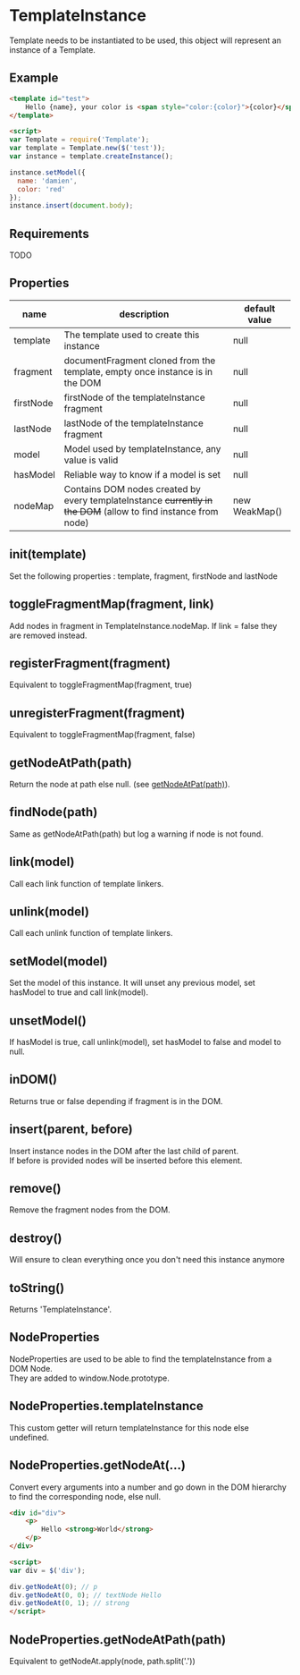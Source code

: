 TemplateInstance
==============

Template needs to be instantiated to be used, this object will represent an instance of a Template.

## Example

```html
<template id="test">
    Hello {name}, your color is <span style="color:{color}">{color}</span>
</template>

<script>
var Template = require('Template');
var template = Template.new($('test'));
var instance = template.createInstance();

instance.setModel({
  name: 'damien',
  color: 'red'
});
instance.insert(document.body);
```

## Requirements

TODO

## Properties

name | description | default value
---- | ------------ | --------------
template | The template used to create this instance | null
fragment | documentFragment cloned from the template, empty once instance is in the DOM | null
firstNode | firstNode of the templateInstance fragment | null
lastNode | lastNode of the templateInstance fragment | null
model | Model used by templateInstance, any value is valid | null
hasModel | Reliable way to know if a model is set | null
nodeMap | Contains DOM nodes created by every templateInstance ~~currently in the DOM~~ (allow to find instance from node)  | new WeakMap()

## init(template)

Set the following properties : template, fragment, firstNode and lastNode

## toggleFragmentMap(fragment, link)

Add nodes in fragment in TemplateInstance.nodeMap. If link = false they are removed instead.

## registerFragment(fragment)

Equivalent to toggleFragmentMap(fragment, true)

## unregisterFragment(fragment)

Equivalent to toggleFragmentMap(fragment, false)

## getNodeAtPath(path)

Return the node at path else null. (see [getNodeAtPat(path)](#nodepropertiesgetnodeatpathpath)).

## findNode(path)

Same as getNodeAtPath(path) but log a warning if node is not found.

## link(model)

Call each link function of template linkers.

## unlink(model)

Call each unlink function of template linkers.

## setModel(model)

Set the model of this instance. It will unset any previous model, set hasModel to true and call link(model).

## unsetModel()

If hasModel is true, call unlink(model), set hasModel to false and model to null.

## inDOM()

Returns true or false depending if fragment is in the DOM.

## insert(parent, before)

Insert instance nodes in the DOM after the last child of parent.  
If before is provided nodes will be inserted before this element.

## remove()

Remove the fragment nodes from the DOM.

## destroy()

Will ensure to clean everything once you don't need this instance anymore

## toString()

Returns 'TemplateInstance'.

## NodeProperties

NodeProperties are used to be able to find the templateInstance from a DOM Node.  
They are added to window.Node.prototype.

## NodeProperties.templateInstance

This custom getter will return templateInstance for this node else undefined.

## NodeProperties.getNodeAt(...)

Convert every arguments into a number and go down in the DOM hierarchy to find the corresponding node, else null.

```html
<div id="div">
    <p>
        Hello <strong>World</strong>
    </p>
</div>

<script>
var div = $('div');

div.getNodeAt(0); // p
div.getNodeAt(0, 0); // textNode Hello
div.getNodeAt(0, 1); // strong
</script>
```

## NodeProperties.getNodeAtPath(path)

Equivalent to getNodeAt.apply(node, path.split('.'))
